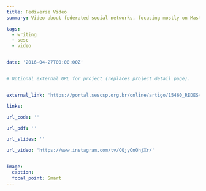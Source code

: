 ```yaml
---
title: Fediverse Video
summary: Video about federated social networks, focusing mostly on Mastodon.

tags: 
  - writing
  - sesc
  - video


date: '2016-04-27T00:00:00Z'


# Optional external URL for project (replaces project detail page).


external_link: 'https://portal.sescsp.org.br/online/artigo/15460_REDES+SOCIAIS+ABERTAS+E+DESCENTRALIZADAS'

links:

url_code: ''

url_pdf: ''

url_slides: ''

url_video: 'https://www.instagram.com/tv/CQjyOnQhjXr/'


image:
  caption:
  focal_point: Smart
---
```







